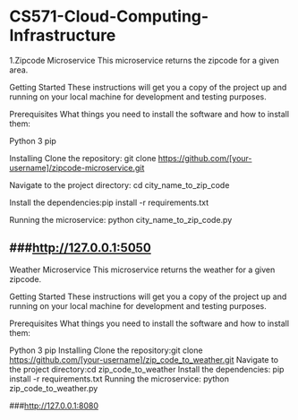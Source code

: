 # CS571-Cloud-Computing-Infrastructure
1.Zipcode Microservice
This microservice returns the zipcode for a given area.

Getting Started
These instructions will get you a copy of the project up and running on your local machine for development and testing purposes.

Prerequisites
What things you need to install the software and how to install them:

Python 3
pip

Installing
Clone the repository: git clone https://github.com/[your-username]/zipcode-microservice.git

Navigate to the project directory: cd city_name_to_zip_code

Install the dependencies:pip install -r requirements.txt

Running the microservice: python city_name_to_zip_code.py

###http://127.0.0.1:5050
---------------------------------------------------------------------------
Weather Microservice
This microservice returns the weather for a given zipcode.

Getting Started
These instructions will get you a copy of the project up and running on your local machine for development and testing purposes.

Prerequisites
What things you need to install the software and how to install them:

Python 3
pip
Installing
Clone the repository:git clone https://github.com/[your-username]/zip_code_to_weather.git
Navigate to the project directory:cd zip_code_to_weather
Install the dependencies: pip install -r requirements.txt
Running the microservice: python zip_code_to_weather.py

###http://127.0.0.1:8080
